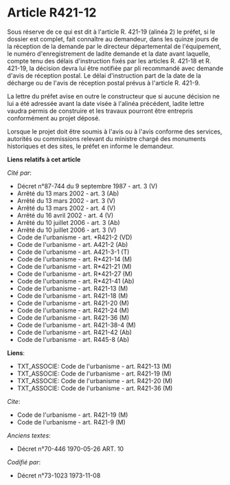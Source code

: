 # Article R421-12

Sous réserve de ce qui est dit à l'article R. 421-19 (alinéa 2) le préfet, si le dossier est complet, fait connaître au
demandeur, dans les quinze jours de la réception de la demande par le directeur départemental de l'équipement, le numéro
d'enregistrement de ladite demande et la date avant laquelle, compte tenu des délais d'instruction fixés par les articles R.
421-18 et R. 421-19, la décision devra lui être notifiée par pli recommandé avec demande d'avis de réception postal. Le délai
d'instruction part de la date de la décharge ou de l'avis de réception postal prévus à l'article R. 421-9.

La lettre du préfet avise en outre le constructeur que si aucune décision ne lui a été adressée avant la date visée à
l'alinéa précédent, ladite lettre vaudra permis de construire et les travaux pourront être entrepris conformément au projet
déposé.

Lorsque le projet doit être soumis à l'avis ou à l'avis conforme des services, autorités ou commissions relevant du ministre
chargé des monuments historiques et des sites, le préfet en informe le demandeur.

**Liens relatifs à cet article**

_Cité par_:

  - Décret n°87-744 du 9 septembre 1987 - art. 3 (V)
  - Arrêté du 13 mars 2002 - art. 3 (Ab)
  - Arrêté du 13 mars 2002 - art. 3 (V)
  - Arrêté du 13 mars 2002 - art. 4 (V)
  - Arrêté du 16 avril 2002 - art. 4 (V)
  - Arrêté du 10 juillet 2006 - art. 3 (Ab)
  - Arrêté du 10 juillet 2006 - art. 3 (V)
  - Code de l'urbanisme - art. *R421-2 (VD)
  - Code de l'urbanisme - art. A421-2 (Ab)
  - Code de l'urbanisme - art. A421-3-1 (T)
  - Code de l'urbanisme - art. R*421-14 (M)
  - Code de l'urbanisme - art. R*421-21 (M)
  - Code de l'urbanisme - art. R*421-27 (M)
  - Code de l'urbanisme - art. R*421-41 (Ab)
  - Code de l'urbanisme - art. R421-13 (M)
  - Code de l'urbanisme - art. R421-18 (M)
  - Code de l'urbanisme - art. R421-20 (M)
  - Code de l'urbanisme - art. R421-24 (M)
  - Code de l'urbanisme - art. R421-36 (M)
  - Code de l'urbanisme - art. R421-38-4 (M)
  - Code de l'urbanisme - art. R421-42 (Ab)
  - Code de l'urbanisme - art. R445-8 (Ab)

**Liens**:

  - TXT_ASSOCIE: Code de l'urbanisme - art. R421-13 (M)
  - TXT_ASSOCIE: Code de l'urbanisme - art. R421-19 (M)
  - TXT_ASSOCIE: Code de l'urbanisme - art. R421-20 (M)
  - TXT_ASSOCIE: Code de l'urbanisme - art. R421-36 (M)

_Cite_:

  - Code de l'urbanisme - art. R421-19 (M)
  - Code de l'urbanisme - art. R421-9 (M)

_Anciens textes_:

  - Décret n°70-446 1970-05-26 ART. 10

_Codifié par_:

  - Décret n°73-1023 1973-11-08
